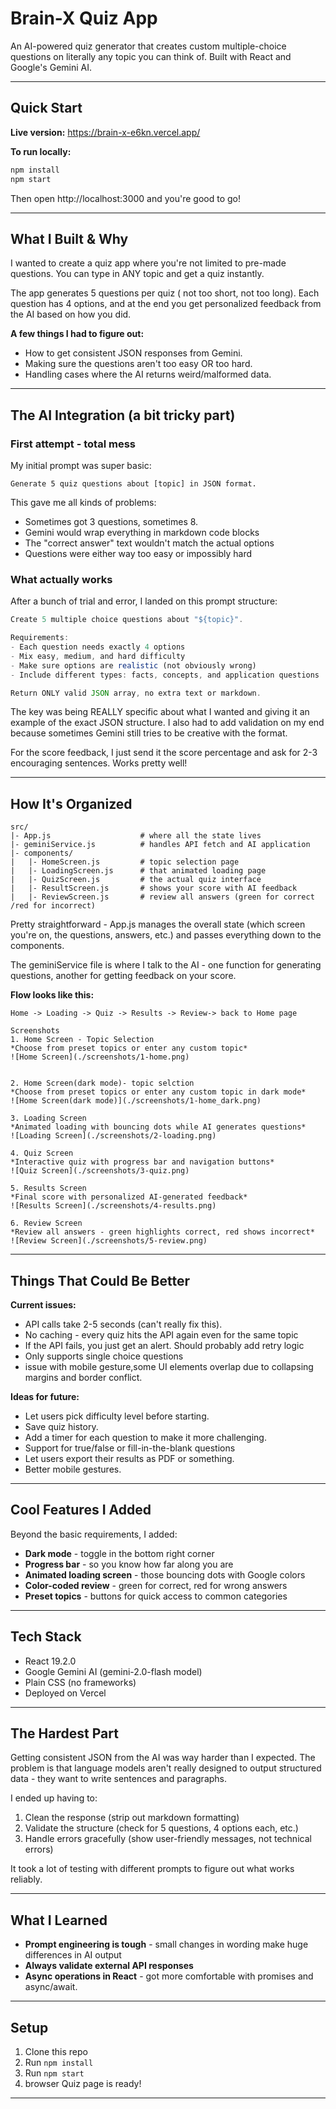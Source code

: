 # Brain-X Quiz App

An AI-powered quiz generator that creates custom multiple-choice questions on literally any topic you can think of. Built with React and Google's Gemini AI.

---

## Quick Start

**Live version:** https://brain-x-e6kn.vercel.app/

**To run locally:**

```bash
npm install
npm start
```

Then open http://localhost:3000 and you're good to go!

---

## What I Built & Why

I wanted to create a quiz app where you're not limited to pre-made questions. You can type in ANY topic and get a quiz instantly.

The app generates 5 questions per quiz ( not too short, not too long). Each question has 4 options, and at the end you get personalized feedback from the AI based on how you did.

**A few things I had to figure out:**

- How to get consistent JSON responses from Gemini.
- Making sure the questions aren't too easy OR too hard.
- Handling cases where the AI returns weird/malformed data.

---

## The AI Integration (a bit tricky part)

### First attempt - total mess

My initial prompt was super basic:

```
Generate 5 quiz questions about [topic] in JSON format.
```

This gave me all kinds of problems:

- Sometimes got 3 questions, sometimes 8.
- Gemini would wrap everything in markdown code blocks
- The "correct answer" text wouldn't match the actual options
- Questions were either way too easy or impossibly hard

### What actually works

After a bunch of trial and error, I landed on this prompt structure:

```javascript
Create 5 multiple choice questions about "${topic}".

Requirements:
- Each question needs exactly 4 options
- Mix easy, medium, and hard difficulty
- Make sure options are realistic (not obviously wrong)
- Include different types: facts, concepts, and application questions

Return ONLY valid JSON array, no extra text or markdown.
```

The key was being REALLY specific about what I wanted and giving it an example of the exact JSON structure. I also had to add validation on my end because sometimes Gemini still tries to be creative with the format.

For the score feedback, I just send it the score percentage and ask for 2-3 encouraging sentences. Works pretty well!

---

## How It's Organized

```
src/
|- App.js                    # where all the state lives
|- geminiService.js          # handles API fetch and AI application
|- components/
|   |- HomeScreen.js         # topic selection page
|   |- LoadingScreen.js      # that animated loading page
|   |- QuizScreen.js         # the actual quiz interface
|   |- ResultScreen.js       # shows your score with AI feedback
|   |- ReviewScreen.js       # review all answers (green for correct /red for incorrect)
```

Pretty straightforward - App.js manages the overall state (which screen you're on, the questions, answers, etc.) and passes everything down to the components.

The geminiService file is where I talk to the AI - one function for generating questions, another for getting feedback on your score.

**Flow looks like this:**

```
Home -> Loading -> Quiz -> Results -> Review-> back to Home page

```

```
Screenshots
1. Home Screen - Topic Selection
*Choose from preset topics or enter any custom topic*
![Home Screen](./screenshots/1-home.png)


2. Home Screen(dark mode)- topic selction
*Choose from preset topics or enter any custom topic in dark mode*
![Home Screen(dark mode)](./screenshots/1-home_dark.png)

3. Loading Screen
*Animated loading with bouncing dots while AI generates questions*
![Loading Screen](./screenshots/2-loading.png)

4. Quiz Screen
*Interactive quiz with progress bar and navigation buttons*
![Quiz Screen](./screenshots/3-quiz.png)

5. Results Screen
*Final score with personalized AI-generated feedback*
![Results Screen](./screenshots/4-results.png)

6. Review Screen
*Review all answers - green highlights correct, red shows incorrect*
![Review Screen](./screenshots/5-review.png)
```

---

## Things That Could Be Better

**Current issues:**

- API calls take 2-5 seconds (can't really fix this).
- No caching - every quiz hits the API again even for the same topic
- If the API fails, you just get an alert. Should probably add retry logic
- Only supports single choice questions
- issue with mobile gesture,some UI elements overlap due to collapsing margins and border conflict.

**Ideas for future:**

- Let users pick difficulty level before starting.
- Save quiz history.
- Add a timer for each question to make it more challenging.
- Support for true/false or fill-in-the-blank questions
- Let users export their results as PDF or something.
- Better mobile gestures.

---

## Cool Features I Added

Beyond the basic requirements, I added:

- **Dark mode** - toggle in the bottom right corner
- **Progress bar** - so you know how far along you are
- **Animated loading screen** - those bouncing dots with Google colors
- **Color-coded review** - green for correct, red for wrong answers
- **Preset topics** - buttons for quick access to common categories

---

## Tech Stack

- React 19.2.0
- Google Gemini AI (gemini-2.0-flash model)
- Plain CSS (no frameworks)
- Deployed on Vercel

---

## The Hardest Part

Getting consistent JSON from the AI was way harder than I expected. The problem is that language models aren't really designed to output structured data - they want to write sentences and paragraphs.

I ended up having to:

1. Clean the response (strip out markdown formatting)
2. Validate the structure (check for 5 questions, 4 options each, etc.)
3. Handle errors gracefully (show user-friendly messages, not technical errors)

It took a lot of testing with different prompts to figure out what works reliably.

---

## What I Learned

- **Prompt engineering is tough** - small changes in wording make huge differences in AI output
- **Always validate external API responses**
- **Async operations in React** - got more comfortable with promises and async/await.

---

## Setup

1. Clone this repo
2. Run `npm install`
3. Run `npm start`
4. browser Quiz page is ready!

---
